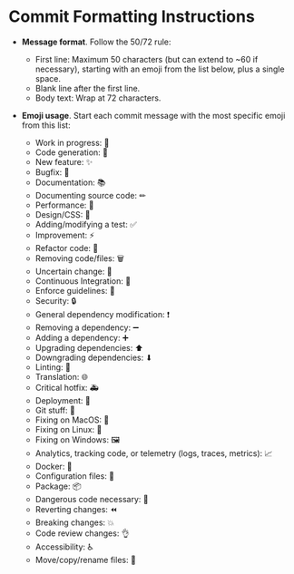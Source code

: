 # Commit Formatting Instructions

- **Message format**. Follow the 50/72 rule:

    - First line: Maximum 50 characters (but can extend to ~60 if
      necessary), starting with an emoji from the list below, plus a
      single space.
    - Blank line after the first line.
    - Body text: Wrap at 72 characters.

- **Emoji usage**. Start each commit message with the most specific
  emoji from this list:

    - Work in progress: 🚧
    - Code generation: 🎉
    - New feature: ✨
    - Bugfix: 🐛
    - Documentation: 📚
    - Documenting source code: ✏
    - Performance: 🐎
    - Design/CSS: 🎨
    - Adding/modifying a test: ✅
    - Improvement: ⚡
    - Refactor code: 🔨
    - Removing code/files: 🗑
    - Uncertain change: 🙏
    - Continuous Integration: 👷
    - Enforce guidelines: 👮
    - Security: 🔒
    - General dependency modification: ❗
    - Removing a dependency: ➖
    - Adding a dependency: ➕
    - Upgrading dependencies: ⬆
    - Downgrading dependencies: ⬇
    - Linting: 🎀
    - Translation: 🌐
    - Critical hotfix: 🚑
    - Deployment: 🚀
    - Git stuff: 🐙
    - Fixing on MacOS: 🍎
    - Fixing on Linux: 🐧
    - Fixing on Windows: 🖼
    - Analytics, tracking code, or telemetry (logs, traces, metrics): 📈
    - Docker: 🐳
    - Configuration files: 🔧
    - Package: 📦
    - Dangerous code necessary: 🦂
    - Reverting changes: ⏪
    - Breaking changes: 💥
    - Code review changes: 👌
    - Accessibility: ♿
    - Move/copy/rename files: 🚜
